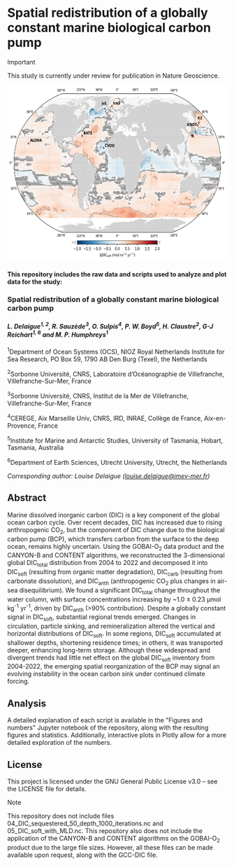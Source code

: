 # Spatial redistribution of a globally constant marine biological carbon pump

> [!IMPORTANT]  
> This study is currently under review for publication in Nature Geoscience.

<img src="figs/Figure2a_with_uncertainty.png" width="600" height="400" />

#### This repository includes the raw data and scripts used to analyze and plot data for the study:

### **Spatial redistribution of a globally constant marine biological carbon pump**

#### *L. Delaigue<sup>1, 2</sup>\, R. Sauzède<sup>3</sup>, O. Sulpis<sup>4</sup>, P. W. Boyd<sup>5</sup>, H. Claustre<sup>2</sup>, G-J Reichart<sup>1, 6</sup> and M. P. Humphreys<sup>1</sup>*

<sup>1</sup>Department of Ocean Systems (OCS), NIOZ Royal Netherlands Institute for Sea Research, PO Box 59, 1790 AB Den Burg (Texel), the Netherlands

<sup>2</sup>Sorbonne Université, CNRS, Laboratoire d’Océanographie de Villefranche, Villefranche-Sur-Mer, France

<sup>3</sup>Sorbonne Université, CNRS, Institut de la Mer de Villefranche, Villefranche-Sur-Mer, France

<sup>4</sup>CEREGE, Aix Marseille Univ, CNRS, IRD, INRAE, Collège de France, Aix-en-Provence, France

<sup>5</sup>Institute for Marine and Antarctic Studies, University of Tasmania, Hobart, Tasmania, Australia

<sup>6</sup>Department of Earth Sciences, Utrecht University, Utrecht, the Netherlands



*Corresponding author: Louise Delaigue ([louise.delaigue@imev-mer.fr](mailto:louise.delaigue@imev-mer.fr))*

## Abstract
Marine dissolved inorganic carbon (DIC) is a key component of the global ocean carbon cycle. Over recent decades, DIC has increased due to rising anthropogenic CO<sub>2</sub>, but the component of DIC change due to the biological carbon pump (BCP), which transfers carbon from the surface to the deep ocean, remains highly uncertain. Using the GOBAI-O<sub>2</sub> data product and the CANYON-B and CONTENT algorithms, we reconstructed the 3-dimensional global DIC<sub>total</sub> distribution from 2004 to 2022 and decomposed it into DIC<sub>soft</sub> (resulting from organic matter degradation), DIC<sub>carb</sub> (resulting from carbonate dissolution), and DIC<sub>anth</sub> (anthropogenic CO<sub>2</sub> plus changes in air-sea disequilibrium). We found a significant DIC<sub>total</sub> change throughout the water column, with surface concentrations increasing by ~1.0 ± 0.23 μmol kg<sup>-1</sup> yr<sup>-1</sup>, driven by DIC<sub>anth</sub> (>90% contribution). Despite a globally constant signal in DIC<sub>soft</sub>, substantial regional trends emerged. Changes in circulation, particle sinking, and remineralization altered the vertical and horizontal distributions of DIC<sub>soft</sub>. In some regions, DIC<sub>soft</sub> accumulated at shallower depths, shortening residence times; in others, it was transported deeper, enhancing long-term storage. Although these widespread and divergent trends had little net effect on the global DIC<sub>soft</sub> inventory from 2004-2022, the emerging spatial reorganization of the BCP may signal an evolving instability in the ocean carbon sink under continued climate forcing.
 
## Analysis
A detailed explanation of each script is available in the "Figures and numbers" Jupyter notebook of the repository, along with the resulting figures and statistics. Additionally, interactive plots in Plotly allow for a more detailed exploration of the numbers.

## License
This project is licensed under the GNU General Public License v3.0 – see the LICENSE file for details.

> [!NOTE]  
> This repository does not include files 04_DIC_sequestered_50_depth_1000_iterations.nc and 05_DIC_soft_with_MLD.nc. This repository also does not include the application of the CANYON-B and CONTENT algorithms on the GOBAI-O<sub>2</sub> product due to the large file sizes. However, all these files can be made available upon request, along with the GCC-DIC file.
